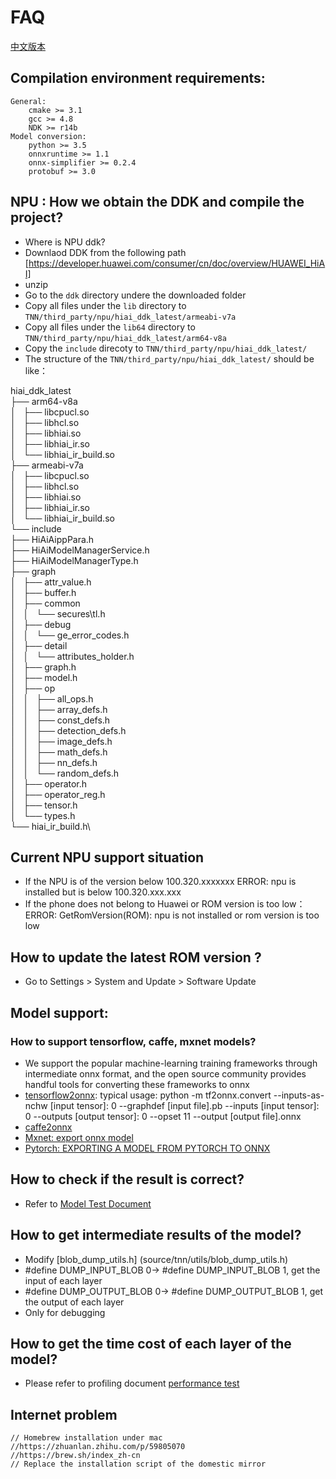 # FAQ

[中文版本](../cn/faq.md)

## Compilation environment requirements:
    General:
        cmake >= 3.1
        gcc >= 4.8
        NDK >= r14b
    Model conversion:
        python >= 3.5
        onnxruntime >= 1.1
        onnx-simplifier >= 0.2.4
        protobuf >= 3.0
        

## NPU : How we obtain the DDK and compile the project?
* Where is NPU ddk? 
* Downlaod DDK from the following path [https://developer.huawei.com/consumer/cn/doc/overview/HUAWEI_HiAI]
* unzip 
* Go to the `ddk` directory undere the downloaded folder 
* Copy all files under the `lib` directory to `TNN/third_party/npu/hiai_ddk_latest/armeabi-v7a`
* Copy all files under the `lib64` directory to  `TNN/third_party/npu/hiai_ddk_latest/arm64-v8a`
* Copy the `include` direcoty to `TNN/third_party/npu/hiai_ddk_latest/`
* The structure of the `TNN/third_party/npu/hiai_ddk_latest/` should be like：

hiai_ddk_latest\
├── arm64-v8a \
│   ├── libcpucl.so \
│   ├── libhcl.so\
│   ├── libhiai.so\
│   ├── libhiai_ir.so\
│   └── libhiai_ir_build.so\
├── armeabi-v7a\
│   ├── libcpucl.so\
│   ├── libhcl.so\
│   ├── libhiai.so\
│   ├── libhiai_ir.so\
│   └── libhiai_ir_build.so\
└── include\
    ├── HiAiAippPara.h\
    ├── HiAiModelManagerService.h\
    ├── HiAiModelManagerType.h\
    ├── graph\
    │   ├── attr_value.h\
    │   ├── buffer.h\
    │   ├── common\
    │   │   └── secures\tl.h\
    │   ├── debug\
    │   │   └── ge_error_codes.h\
    │   ├── detail\
    │   │   └── attributes_holder.h\
    │   ├── graph.h\
    │   ├── model.h\
    │   ├── op\
    │   │   ├── all_ops.h\
    │   │   ├── array_defs.h\
    │   │   ├── const_defs.h\
    │   │   ├── detection_defs.h\
    │   │   ├── image_defs.h\
    │   │   ├── math_defs.h\
    │   │   ├── nn_defs.h\
    │   │   └── random_defs.h\
    │   ├── operator.h\
    │   ├── operator_reg.h\
    │   ├── tensor.h \
    │   └── types.h\
    └── hiai_ir_build.h\

## Current NPU support situation 
* If the NPU is of the version below 100.320.xxxxxxx
  ERROR: npu is installed but is below 100.320.xxx.xxx
* If the phone does not belong to Huawei or ROM version is too low：
  ERROR: GetRomVersion(ROM): npu is not installed or rom version is too low
  
## How to update the latest ROM version ?
* Go to Settings > System and Update > Software Update
    
## Model support:

### How to support tensorflow, caffe, mxnet models?
* We support the popular machine-learning training frameworks through intermediate onnx format, and the open source community provides handful tools for converting these frameworks to onnx
* [tensorflow2onnx](https://github.com/onnx/tensorflow-onnx): typical usage: python -m tf2onnx.convert --inputs-as-nchw [input tensor]: 0 --graphdef [input file].pb --inputs [input tensor]: 0 --outputs [output tensor]: 0 --opset 11 --output [output file].onnx
* [caffe2onnx](./user/caffe2tnn_en.md)
* [Mxnet: export onnx model](https://mxnet.apache.org/api/python/docs/tutorials/deploy/export/onnx.html)
* [Pytorch: EXPORTING A MODEL FROM PYTORCH TO ONNX](https://pytorch.org/tutorials/advanced/super_resolution_with_onnxruntime.html)

## How to check if the result is correct?
* Refer to [Model Test Document](./user/test_en.md)


## How to get intermediate results of the model?
* Modify [blob_dump_utils.h] (source/tnn/utils/blob_dump_utils.h)
*   \#define DUMP_INPUT_BLOB 0-> #define DUMP_INPUT_BLOB 1, get the input of each layer
*   \#define DUMP_OUTPUT_BLOB 0-> #define DUMP_OUTPUT_BLOB 1, get the output of each layer
* Only for debugging

## How to get the time cost of each layer of the model?
* Please refer to profiling document [performance test](./development/profiling_en.md)

## Internet problem
```text
// Homebrew installation under mac
//https://zhuanlan.zhihu.com/p/59805070
//https://brew.sh/index_zh-cn
// Replace the installation script of the domestic mirror
```
